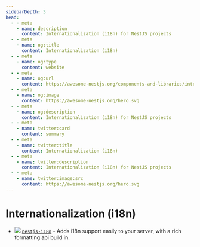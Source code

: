```yaml
---
sidebarDepth: 3
head:
  - - meta
    - name: description
      content: Internationalization (i18n) for NestJS projects
  - - meta
    - name: og:title
      content: Internationalization (i18n)
  - - meta
    - name: og:type
      content: website
  - - meta
    - name: og:url
      content: https://awesome-nestjs.org/components-and-libraries/internationalization.html
  - - meta
    - name: og:image
      content: https://awesome-nestjs.org/hero.svg
  - - meta
    - name: og:description
      content: Internationalization (i18n) for NestJS projects
  - - meta
    - name: twitter:card
      content: summary
  - - meta
    - name: twitter:title
      content: Internationalization (i18n)
  - - meta
    - name: twitter:description
      content: Internationalization (i18n) for NestJS projects
  - - meta
    - name: twitter:image:src
      content: https://awesome-nestjs.org/hero.svg
---
```


# Internationalization (i18n)

- ![](https://img.shields.io/github/stars/ToonvanStrijp/nestjs-i18n.svg?style=flat-square) [`nestjs-i18n`](https://github.com/ToonvanStrijp/nestjs-i18n) - Adds i18n support easily to your server, with a rich formatting api build in.
